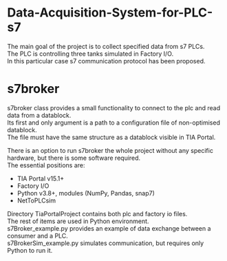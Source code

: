 # Data-Acquisition-System-for-PLC-s7

The main goal of the project is to collect specified data from s7 PLCs.<br />
The PLC is controlling three tanks simulated in Factory I/O.<br />
In this particular case s7 communication protocol has been proposed.<br />

# s7broker

s7broker class provides a small functionality to connect to the plc
and read data from a datablock.<br /> Its first and only argument is
a path to a configuration file of non-optimised datablock.<br /> The file must
have the same structure as a datablock visible in TIA Portal.

There is an option to run s7broker the whole project without any specific hardware,
but there is some software required.<br />
The essential positions are:
- TIA Portal v15.1+
- Factory I/O
- Python v3.8+, modules (NumPy, Pandas, snap7)
- NetToPLCsim

Directory TiaPortalProject contains both plc and factory io files.<br />
The rest of items are used in Python environment.<br />
s7Broker_example.py provides an example of data exchange between a consumer and a PLC.<br />
s7BrokerSim_example.py simulates communication, but requires only Python to run it.<br />




